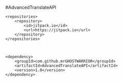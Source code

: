 
#AdvancedTranslateAPI


	<repositories>
		<repository>
		    <id>jitpack.io</id>
		    <url>https://jitpack.io</url>
		</repository>
	</repositories>



 	<dependency>
	    <groupId>com.github.mrGHOSTWARRIOR</groupId>
	    <artifactId>AdvancedTranslateAPI</artifactId>
	    <version>1.0</version>
	</dependency>
